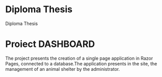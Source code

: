 # Diploma Thesis
Diploma Thesis
# Proiect DASHBOARD

The project presents the creation of a single page application in Razor Pages, connected to a database.The application presents in the site, the management of an animal shelter by the administrator.
